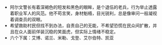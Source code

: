 - 阿尔文警长有着深褐色的短发和黑色的眼眸，是个退伍的老兵，行为举止透露着职业军人的风范。他不苟言笑，身材魁梧，目光锐利，总是像审问一般凝视着调查员的双眼。
- 希望救助村民但找不到办法，自责自己的无能，不希望恐慌在民众间扩散，并且在众人面前佯装沉稳的笑面虎，但实际上情绪不稳定。
- 六个下属：艾博、诺兰、米勒、戈登、艾尔伯特、凯亚